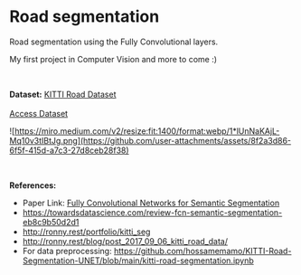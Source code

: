 # Road segmentation

Road segmentation using the Fully Convolutional layers.

My first project in Computer Vision and more to come :)

<br>

**Dataset:** [KITTI Road Dataset](https://www.cvlibs.net/datasets/kitti/eval_road.php)
<br>
<br>
[Access Dataset](https://www.kaggle.com/datasets/sakshaymahna/kittiroadsegmentation/data?select=training)

![https://miro.medium.com/v2/resize:fit:1400/format:webp/1*lUnNaKAjL-Mq10v3tIBtJg.png](https://github.com/user-attachments/assets/8f2a3d86-6f5f-415d-a7c3-27d8ceb28f38)


<br>



**References:**
- Paper Link: [Fully Convolutional Networks for Semantic Segmentation](https://arxiv.org/pdf/1411.4038)
- https://towardsdatascience.com/review-fcn-semantic-segmentation-eb8c9b50d2d1
- http://ronny.rest/portfolio/kitti_seg
- http://ronny.rest/blog/post_2017_09_06_kitti_road_data/
- For data preprocessing: https://github.com/hossamemamo/KITTI-Road-Segmentation-UNET/blob/main/kitti-road-segmentation.ipynb
